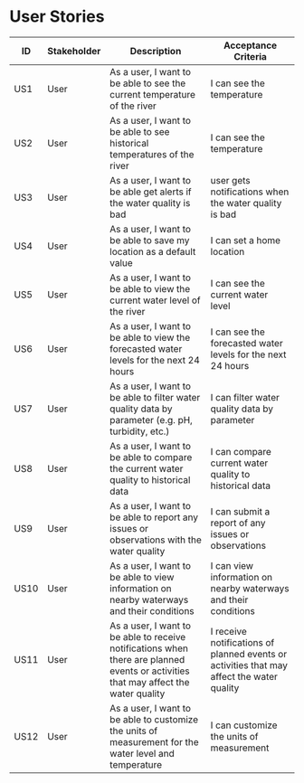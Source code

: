 # User Stories

| ID   | Stakeholder | Description                                                                                                                         | Acceptance Criteria                                                                       |
| ---- | ----------- | ----------------------------------------------------------------------------------------------------------------------------------- | ----------------------------------------------------------------------------------------- |
| US1  | User        | As a user, I want to be able to see the current temperature of the river                                                            | I can see the temperature                                                                 |
| US2  | User        | As a user, I want to be able to see historical temperatures of the river                                                            | I can see the temperature                                                                 |
| US3  | User        | As a user, I want to be able get alerts if the water quality is bad                                                                 | user gets notifications when the water quality is bad                                     |
| US4  | User        | As a user, I want to be able to save my location as a default value                                                                 | I can set a home location                                                                 |
| US5  | User        | As a user, I want to be able to view the current water level of the river                                                           | I can see the current water level                                                         |
| US6  | User        | As a user, I want to be able to view the forecasted water levels for the next 24 hours                                              | I can see the forecasted water levels for the next 24 hours                               |
| US7  | User        | As a user, I want to be able to filter water quality data by parameter (e.g. pH, turbidity, etc.)                                   | I can filter water quality data by parameter                                              |
| US8  | User        | As a user, I want to be able to compare the current water quality to historical data                                                | I can compare current water quality to historical data                                    |
| US9  | User        | As a user, I want to be able to report any issues or observations with the water quality                                            | I can submit a report of any issues or observations                                       |
| US10 | User        | As a user, I want to be able to view information on nearby waterways and their conditions                                           | I can view information on nearby waterways and their conditions                           |
| US11 | User        | As a user, I want to be able to receive notifications when there are planned events or activities that may affect the water quality | I receive notifications of planned events or activities that may affect the water quality |
| US12 | User        | As a user, I want to be able to customize the units of measurement for the water level and temperature                              | I can customize the units of measurement                                                  |
